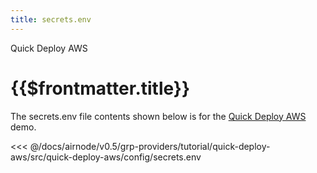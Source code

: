 ```yaml
---
title: secrets.env
---
```


<TitleSpan>Quick Deploy AWS</TitleSpan>

# {{$frontmatter.title}}

<VersionWarning/>

The secrets.env file contents shown below is for the [Quick Deploy AWS](./) demo.

<!-- prettier-ignore -->
<<< @/docs/airnode/v0.5/grp-providers/tutorial/quick-deploy-aws/src/quick-deploy-aws/config/secrets.env
